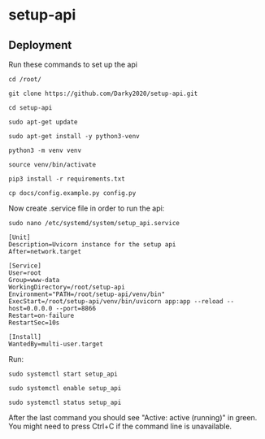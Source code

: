 # setup-api

## Deployment

Run these commands to set up the api

```
cd /root/
```

```
git clone https://github.com/Darky2020/setup-api.git
```

```
cd setup-api
```

```
sudo apt-get update
```

```
sudo apt-get install -y python3-venv
```

```
python3 -m venv venv
```

```
source venv/bin/activate
```

```
pip3 install -r requirements.txt
```

```
cp docs/config.example.py config.py
```

Now create .service file in order to run the api:

```
sudo nano /etc/systemd/system/setup_api.service
```

```
[Unit]
Description=Uvicorn instance for the setup api
After=network.target

[Service]
User=root
Group=www-data
WorkingDirectory=/root/setup-api
Environment="PATH=/root/setup-api/venv/bin"
ExecStart=/root/setup-api/venv/bin/uvicorn app:app --reload --host=0.0.0.0 --port=8866
Restart=on-failure
RestartSec=10s

[Install]
WantedBy=multi-user.target
```

Run:

```
sudo systemctl start setup_api
```

```
sudo systemctl enable setup_api
```

```
sudo systemctl status setup_api
```

After the last command you should see "Active: active (running)" in green. You might need to press Ctrl+C if the command line is unavailable.

